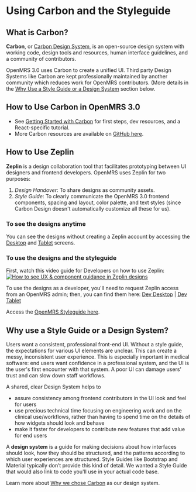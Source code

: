 # Using Carbon and the Styleguide

## What is Carbon?
**Carbon**, or [Carbon Design System](https://www.carbondesignsystem.com/), is an 
open-source design system with working code, design tools and resources, human 
interface guidelines, and a community of contributors. 

OpenMRS 3.0 uses Carbon to create a unified UI. Third party Design Systems like Carbon 
are kept professionally maintained by another community which reduces work for OpenMRS 
contributors. (More details in the [Why Use a Style Guide or a Design System](#why-use-a-style-guide-or-a-design-system) section below.

## How to Use Carbon in OpenMRS 3.0
* See [Getting Started with Carbon](https://www.carbondesignsystem.com/developing/get-started/)
  for first steps, dev resources, and a React-specific tutorial. 
* More Carbon resources are available on [GitHub here](https://github.com/carbon-design-system/carbon).

## How to Use Zeplin
**Zeplin** is a design collaboration tool that facilitates prototyping between UI designers and frontend developers. OpenMRS uses Zeplin for two purposes:
1. *Design Handover*: To share designs as community assets.
2. *Style Guide*: To clearly communicate the OpenMRS 3.0 frontend components, spacing 
    and layout, color palette, and text styles (since Carbon Design doesn't
    automatically customize all these for us). 

### To see the designs anytime
You can see the designs without creating a Zeplin account by accessing the [Desktop](https://zpl.io/agmBNlR) and [Tablet](https://zpl.io/VKev8wP) screens.

### To use the designs and the styleguide

First, watch this video guide for Developers on how to use Zeplin:
[![How to see UX & component guidance in Zeplin designs](https://img.youtube.com/vi/SjluEGDH4LU/0.jpg)](https://www.youtube.com/watch?v=SjluEGDH4LU&feature=youtu.be&ab_channel=OpenMRS "OpenMRS 3.0: Zeplin Intro for New OpenMRS Devs")

To use the designs as a developer, you'll need to request Zeplin access from an OpenMRS
admin; then, you can find them here:
[Dev Desktop](https://app.zeplin.io/project/605a0def8c1a5c07401482c1) |
[Dev Tablet](https://app.zeplin.io/project/5f7223cfda10f94d67cec6d0) 

Access the [OpenMRS Styleguide here](https://app.zeplin.io/project/5f7223cfda10f94d67cec6d0/styleguide/components).

## Why use a Style Guide or a Design System?
Users want a consistent, professional front-end UI. Without a style guide, 
the expectations for various UI elements are unclear. This can create a messy, 
inconsistent user experience. This is especially important in medical software: 
end users want confidence in a professional system, and the UI is the user's 
first encounter with that system. A poor UI can damage users' trust and can 
slow down staff workflows. 

A shared, clear Design System helps to
* assure consistency among frontend contributors in the UI look and feel for users
* use precious technical time focusing on engineering work and on the clinical use/workflows,
    rather than having to spend time on the details of how widgets should look and behave
* make it faster for developers to contribute new features that add value for end users 

A **design system** is a guide for making decisions about how interfaces should look, 
how they should be structured, and the patterns according to which user experiences 
are structured. Style Guides like Bootstrap and Material typically don’t provide this 
kind of detail. We wanted a Style Guide that would also link to code you'll use in 
your actual code base. 

Learn more about [Why we chose Carbon](https://wiki.openmrs.org/x/uAwGDg) as our design system.

